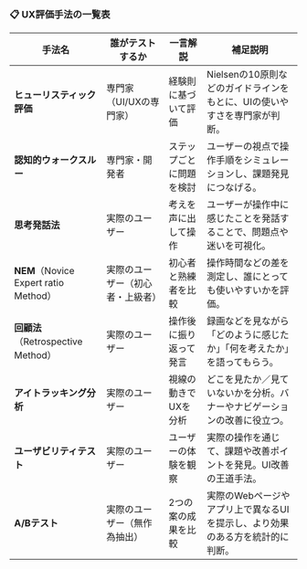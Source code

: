 

### 📋 UX評価手法の一覧表

| 手法名                        | 誰がテストするか             | 一言解説                      | 補足説明                                                                 |
|-----------------------------|-----------------------------|------------------------------|------------------------------------------------------------------------|
| **ヒューリスティック評価**     | 専門家（UI/UXの専門家）       | 経験則に基づいて評価         | Nielsenの10原則などのガイドラインをもとに、UIの使いやすさを専門家が判断。                              |
| **認知的ウォークスルー**       | 専門家・開発者                 | ステップごとに問題を検討     | ユーザーの視点で操作手順をシミュレーションし、課題発見につなげる。                                   |
| **思考発話法**                 | 実際のユーザー                | 考えを声に出して操作         | ユーザーが操作中に感じたことを発話することで、問題点や迷いを可視化。                                 |
| **NEM**（Novice Expert ratio Method）| 実際のユーザー（初心者・上級者）| 初心者と熟練者を比較         | 操作時間などの差を測定し、誰にとっても使いやすいかを評価。                                             |
| **回顧法**（Retrospective Method） | 実際のユーザー                | 操作後に振り返って発言       | 録画などを見ながら「どのように感じたか」「何を考えたか」を語ってもらう。                              |
| **アイトラッキング分析**       | 実際のユーザー                | 視線の動きでUXを分析         | どこを見たか／見ていないかを分析。バナーやナビゲーションの改善に役立つ。                            |
| **ユーザビリティテスト**       | 実際のユーザー                | ユーザーの体験を観察         | 実際の操作を通じて、課題や改善ポイントを発見。UI改善の王道手法。                                     |
| **A/Bテスト**                 | 実際のユーザー（無作為抽出）  | 2つの案の成果を比較         | 実際のWebページやアプリ上で異なるUIを提示し、より効果のある方を統計的に判断。                       |

